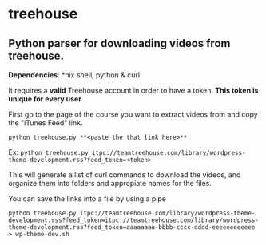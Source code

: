treehouse
=========

## Python parser for downloading videos from treehouse. ##

**Dependencies**: *nix shell, python & curl

It requires a **valid** Treehouse account in order to have a token. **This token is unique for every user**

First go to the page of the course you want to extract videos from and copy the "iTunes Feed" link.

`python treehouse.py **<paste the that link here>**`

Ex:
`python treehouse.py itpc://teamtreehouse.com/library/wordpress-theme-development.rss?feed_token=<token>`

This will generate a list of curl commands to download the videos, and organize them into folders and appropiate names for the files. 

You can save the links into a file by using a pipe

`python treehouse.py itpc://teamtreehouse.com/library/wordpress-theme-development.rss?feed_token=itpc://teamtreehouse.com/library/wordpress-theme-development.rss?feed_token=aaaaaaaa-bbbb-cccc-dddd-eeeeeeeeeeee > wp-theme-dev.sh`


